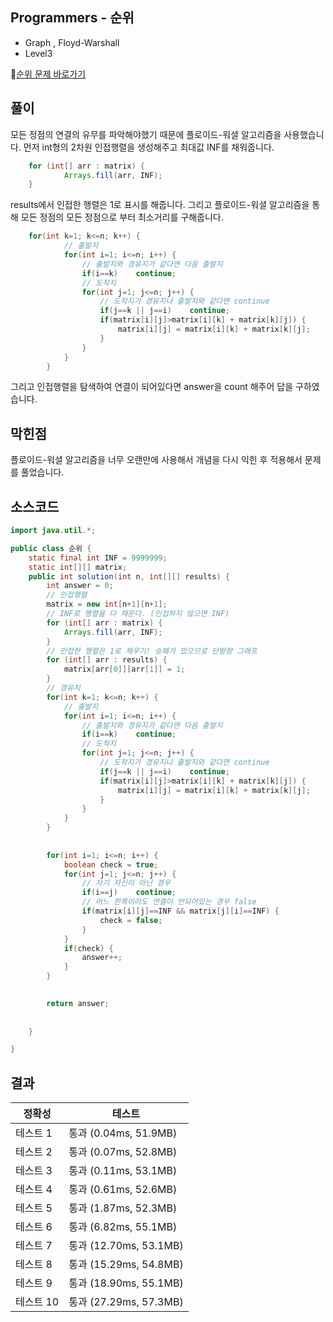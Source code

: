 ## Programmers - 순위 
- Graph , Floyd-Warshall
- Level3

🔗[순위 문제 바로가기](https://programmers.co.kr/learn/courses/30/lessons/49191)

## 풀이
모든 정점의 연결의 유무를 파악해야했기 때문에 플로이드-워셜 알고리즘을 사용했습니다.
먼저 int형의 2차원 인접행렬을 생성해주고 최대값 INF를 채워줍니다.

~~~java
	for (int[] arr : matrix) {
        	Arrays.fill(arr, INF);
	}
~~~

results에서 인접한 행렬은 1로 표시를 해줍니다.
그리고 플로이드-워셜 알고리즘을 통해 모든 정점의 모든 정점으로 부터 최소거리를 구해줍니다.

~~~java
	for(int k=1; k<=n; k++) {
        	// 출발지 
        	for(int i=1; i<=n; i++) {
        		// 출발지와 경유지가 같다면 다음 출발지 
        		if(i==k)	continue;
        		// 도착지 
        		for(int j=1; j<=n; j++) {
        			// 도착지가 경유지나 출발지와 같다면 continue
        			if(j==k || j==i)	continue;
        			if(matrix[i][j]>matrix[i][k] + matrix[k][j]) {
        				matrix[i][j] = matrix[i][k] + matrix[k][j];
        			}
        		}
        	}
        }
~~~
그리고 인접행렬을 탐색하여 연결이 되어있다면 answer을 count 해주어 답을 구하였습니다.


## 막힌점 
플로이드-워셜 알고리즘을 너무 오랜만에 사용해서 개념을 다시 익힌 후 적용해서 문제를 풀었습니다.

## 소스코드
~~~java
import java.util.*;

public class 순위 {
	static final int INF = 9999999;
	static int[][] matrix;
	public int solution(int n, int[][] results) {
		int answer = 0;
        // 인접행렬 
        matrix = new int[n+1][n+1];
        // INF로 행렬을 다 채운다. (인접하지 않으면 INF)
        for (int[] arr : matrix) {
        	Arrays.fill(arr, INF);
		}
        // 인접한 행렬은 1로 채우기! 승패가 있으므로 단뱡향 그래프 
        for (int[] arr : results) {
			matrix[arr[0]][arr[1]] = 1;
		}
        // 경유지 
        for(int k=1; k<=n; k++) {
        	// 출발지 
        	for(int i=1; i<=n; i++) {
        		// 출발지와 경유지가 같다면 다음 출발지 
        		if(i==k)	continue;
        		// 도착지 
        		for(int j=1; j<=n; j++) {
        			// 도착지가 경유지나 출발지와 같다면 continue
        			if(j==k || j==i)	continue;
        			if(matrix[i][j]>matrix[i][k] + matrix[k][j]) {
        				matrix[i][j] = matrix[i][k] + matrix[k][j];
        			}
        		}
        	}
        }
        
        
        for(int i=1; i<=n; i++) {
        	boolean check = true;
        	for(int j=1; j<=n; j++) {
        		// 자기 자신이 아닌 경우 
        		if(i==j)	continue;
        		// 어느 한쪽이라도 연결이 안되어있는 경우 false 
        		if(matrix[i][j]==INF && matrix[j][i]==INF) {
        			check = false;
        		}
        	}
        	if(check) {
        		answer++;
        	}
        }
        

        return answer;
        
	      
    }

}

~~~

## 결과 

| 정확성  | 테스트 |
|----|----|
|테스트 1 |	통과 (0.04ms, 51.9MB)|
|테스트 2 |	통과 (0.07ms, 52.8MB)|
|테스트 3 |	통과 (0.11ms, 53.1MB)|
|테스트 4 |	통과 (0.61ms, 52.6MB)|
|테스트 5 |	통과 (1.87ms, 52.3MB)|
|테스트 6 |	통과 (6.82ms, 55.1MB)|
|테스트 7 |	통과 (12.70ms, 53.1MB)|
|테스트 8 |	통과 (15.29ms, 54.8MB)|
|테스트 9 |	통과 (18.90ms, 55.1MB)|
|테스트 10 |	통과 (27.29ms, 57.3MB)|